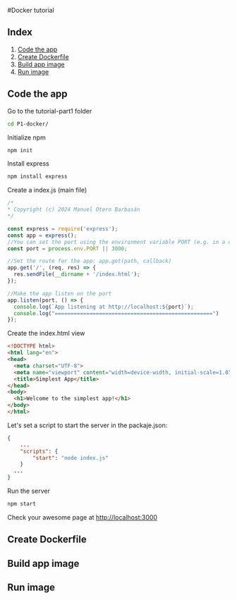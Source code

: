 #Docker tutorial
## Index

1. [Code the app](#code-the-app)
2. [Create Dockerfile](#create-dockerfile)
3. [Build app image](#build-app-image)
4. [Run image](#run-image)
## Code the app
Go to the tutorial-part1 folder
```bash
cd P1-docker/ 
```
Initialize npm
```bash
npm init 
```
Install express
```bash
npm install express
```
Create a index.js (main file)
```js
/*
* Copyright (c) 2024 Manuel Otero Barbasán
*/

const express = require('express');
const app = express();
//You can set the port using the environment variable PORT (e.g. in a dockerfile)
const port = process.env.PORT || 3000;

//Set the route for the app: app.get(path, callback)
app.get('/', (req, res) => {
  res.sendFile(__dirname + '/index.html');
});

//Make the app listen on the port
app.listen(port, () => {
  console.log(`App listening at http://localhost:${port}`);
  console.log("==================================================")
});
```
Create the index.html view 
```html
<!DOCTYPE html>
<html lang="en">
<head>
  <meta charset="UTF-8">
  <meta name="viewport" content="width=device-width, initial-scale=1.0">
  <title>Simplest App</title>
</head>
<body>
  <h1>Welcome to the simplest app!</h1>
</body>
</html>
```

Let's set a script to start the server in the packaje.json:
```json
{
    ...
    "scripts": {
        "start": "node index.js"
    }
  ...
}
```
Run the server
```bash
npm start
```
Check your awesome page at <http://localhost:3000>
## Create Dockerfile
## Build app image
## Run image